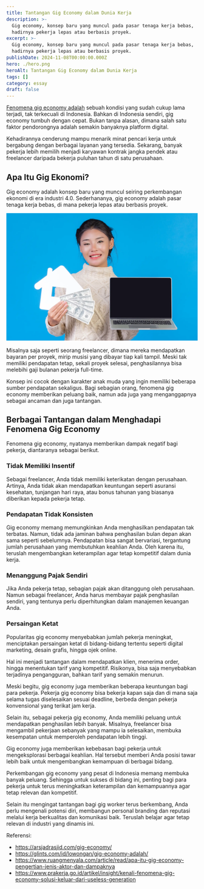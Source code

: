 ```yaml
---
title: Tantangan Gig Economy dalam Dunia Kerja
description: >-
  Gig economy, konsep baru yang muncul pada pasar tenaga kerja bebas,
  hadirnya pekerja lepas atau berbasis proyek.
excerpt: >-
  Gig economy, konsep baru yang muncul pada pasar tenaga kerja bebas,
  hadirnya pekerja lepas atau berbasis proyek.
publishDate: 2024-11-08T00:00:00.000Z
hero: ./hero.png
heroAlt: Tantangan Gig Economy dalam Dunia Kerja
tags: []
category: essay
draft: false
---
```


<a href="https://arsjadrasjid.com/gig-economy/">Fenomena gig economy adalah</a> sebuah kondisi yang sudah cukup lama terjadi, tak terkecuali di Indonesia. Bahkan di Indonesia sendiri, gig economy tumbuh dengan cepat. Bukan tanpa alasan, dimana salah satu faktor pendorongnya adalah semakin banyaknya platform digital.

Kehadirannya cenderung mampu menarik minat pencari kerja untuk bergabung dengan berbagai layanan yang tersedia. Sekarang, banyak pekerja lebih memilih menjadi karyawan kontrak jangka pendek atau freelancer daripada bekerja puluhan tahun di satu perusahaan.

## Apa Itu Gig Ekonomi?

Gig economy adalah konsep baru yang muncul seiring perkembangan ekonomi di era industri 4.0. Sederhananya, gig economy adalah pasar tenaga kerja bebas, di mana pekerja lepas atau berbasis proyek.

![](./images/gig-economy-dalam-dunia-kerja.webp 'Source: https://www.freepik.com/free-photo/beautiful-women-wearing-new-long-sleeved-white-carpet-holding-notebook-house-dollar-banknote-symbols-blue-trading_5601781.htm')

Misalnya saja seperti seorang freelancer, dimana mereka mendapatkan bayaran per proyek, mirip musisi yang dibayar tiap kali tampil. Meski tak memiliki pendapatan tetap, sekali proyek selesai, penghasilannya bisa melebihi gaji bulanan pekerja full-time.

Konsep ini cocok dengan karakter anak muda yang ingin memiliki beberapa sumber pendapatan sekaligus. Bagi sebagian orang, fenomena gig economy memberikan peluang baik, namun ada juga yang menganggapnya sebagai ancaman dan juga tantangan.

## Berbagai Tantangan dalam Menghadapi Fenomena Gig Economy

Fenomena gig economy, nyatanya memberikan dampak negatif bagi pekerja, diantaranya sebagai berikut.

### Tidak Memiliki Insentif

Sebagai freelancer, Anda tidak memiliki keterikatan dengan perusahaan. Artinya, Anda tidak akan mendapatkan keuntungan seperti asuransi kesehatan, tunjangan hari raya, atau bonus tahunan yang biasanya diberikan kepada pekerja tetap.

### Pendapatan Tidak Konsisten

Gig economy memang memungkinkan Anda menghasilkan pendapatan tak terbatas. Namun, tidak ada jaminan bahwa penghasilan bulan depan akan sama seperti sebelumnya. Pendapatan bisa sangat bervariasi, tergantung jumlah perusahaan yang membutuhkan keahlian Anda. Oleh karena itu, teruslah mengembangkan keterampilan agar tetap kompetitif dalam dunia kerja.

### Menanggung Pajak Sendiri

Jika Anda pekerja tetap, sebagian pajak akan ditanggung oleh perusahaan. Namun sebagai freelancer, Anda harus membayar pajak penghasilan sendiri, yang tentunya perlu diperhitungkan dalam manajemen keuangan Anda.

### Persaingan Ketat

Popularitas gig economy menyebabkan jumlah pekerja meningkat, menciptakan persaingan ketat di bidang-bidang tertentu seperti digital marketing, desain grafis, hingga ojek online.

Hal ini menjadi tantangan dalam mendapatkan klien, menerima order, hingga menentukan tarif yang kompetitif. Risikonya, bisa saja menyebabkan terjadinya pengangguran, bahkan tarif yang semakin menurun.

Meski begitu, gig economy juga memberikan beberapa keuntungan bagi para pekerja. Pekerja gig economy bisa bekerja kapan saja dan di mana saja selama tugas diselesaikan sesuai deadline, berbeda dengan pekerja konvensional yang terikat jam kerja.

Selain itu, sebagai pekerja gig economy, Anda memiliki peluang untuk mendapatkan penghasilan lebih banyak. Misalnya, freelancer bisa mengambil pekerjaan sebanyak yang mampu ia selesaikan, membuka kesempatan untuk memperoleh pendapatan lebih tinggi.

Gig economy juga memberikan kebebasan bagi pekerja untuk mengeksplorasi berbagai keahlian. Hal tersebut memberi Anda posisi tawar lebih baik untuk mengembangkan kemampuan di berbagai bidang.

Perkembangan gig economy yang pesat di Indonesia memang membuka banyak peluang. Sehingga untuk sukses di bidang ini, penting bagi para pekerja untuk terus meningkatkan keterampilan dan kemampuannya agar tetap relevan dan kompetitif.

Selain itu mengingat tantangan bagi gig worker terus berkembang, Anda perlu mengenali potensi diri, membangun personal branding dan reputasi melalui kerja berkualitas dan komunikasi baik. Teruslah belajar agar tetap relevan di industri yang dinamis ini.

Referensi:

- https://arsjadrasjid.com/gig-economy/
- https://glints.com/id/lowongan/gig-economy-adalah/
- https://www.ruangmenyala.com/article/read/apa-itu-gig-economy-pengertian-jenis-aktor-dan-dampaknya
- https://www.prakerja.go.id/artikel/insight/kenali-fenomena-gig-economy-solusi-keluar-dari-useless-generation
